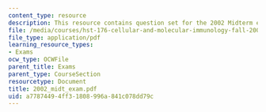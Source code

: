 ```yaml
---
content_type: resource
description: This resource contains question set for the 2002 Midterm exams.
file: /media/courses/hst-176-cellular-and-molecular-immunology-fall-2005/a77874494ff31808996a841c078dd79c_2002_midt_exam.pdf
file_type: application/pdf
learning_resource_types:
- Exams
ocw_type: OCWFile
parent_title: Exams
parent_type: CourseSection
resourcetype: Document
title: 2002_midt_exam.pdf
uid: a7787449-4ff3-1808-996a-841c078dd79c
---
```

